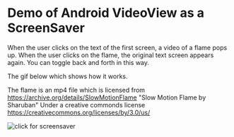 # Demo of Android VideoView as a ScreenSaver

When the user clicks on the text of the first screen, a video of a flame pops up. When the user clicks on the flame, the original text screen appears again. You can toggle back and forth in this way.

The gif below which shows how it works.

The flame is an mp4 file which is licensed from https://archive.org/details/SlowMotionFlame "Slow Motion Flame by Sharuban" Under a creative commonds license https://creativecommons.org/licenses/by/3.0/us/

![click for screensaver](https://github.com/fullStackOasis/android-demo-video-view-screensaver/raw/master/demo.gif)
